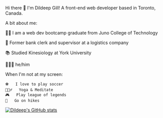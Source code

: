 Hi there 👋 I'm Dildeep Gill! A front-end web developer based in Toronto, Canada.

A bit about me:

👨‍💻 I am a web dev bootcamp graduate from Juno College of Technology

🏦 Former bank clerk and supervisor at a logistics company

📚 Studied Kinesiology at York University 

🙋🏽‍♂️ he/him

When I'm not at my screen:
```
⚽   I love to play soccer
🧘🏽‍♂️   Yoga & Meditate
🎮   Play league of legends
🌄   Go on hikes
```
[![Dildeep's GitHub stats](https://github-readme-stats.vercel.app/api?username=dildeepgill)](https://github.com/anuraghazra/github-readme-stats)
